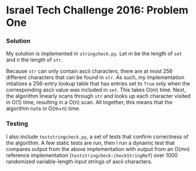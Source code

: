 # Israel Tech Challenge 2016: Problem One


### Solution

My solution is implemented in `stringcheck.py`. Let m be the length of `set` and n the length of `str`.

Because `str` can only contain ascii characters, there are at most 256 different characters that can be found in `str`. As such, my implementation intializes a 256-entry lookup table that has entries set to `True` only when the corresponding ascii value was included in `set`. This takes O(m) time. Next, the algorithm linearly scans through `str` and looks up each character visited in O(1) time, resulting in a O(n) scan. All together, this means that the algorithm runs in O(m+n) time.


### Testing

I also include `teststringcheck.py`, a set of tests that confirm correctness of the algorithm. A few static tests are run, then I run a dynamic test that compares output from the above implementation with output from an O(mn) reference implementation (`teststringcheck:checkStringRef`) over 1000 randomized variable-length input strings of ascii characters.